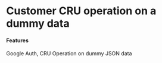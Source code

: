 <h1>Customer CRU operation on a dummy data</h1>
<h4>Features</h4>
<p>Google Auth, CRU Operation on dummy JSON data</p>